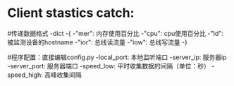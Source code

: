 Client stastics catch:
=====================

#传递数据格式
-dict
-{
-"mer": 内存使用百分比
-"cpu": cpu使用百分比
-"Id": 被监测设备的hostname
-"ior": 总线读流量
-"iow": 总线写流量
-}

#程序配置：直接编辑config.py
-local_port: 本地监听端口
-server_ip: 服务器ip
-server_port: 服务器端口
-speed_low: 平时收集数据的间隔（单位：秒）
-speed_high: 高峰收集间隔
